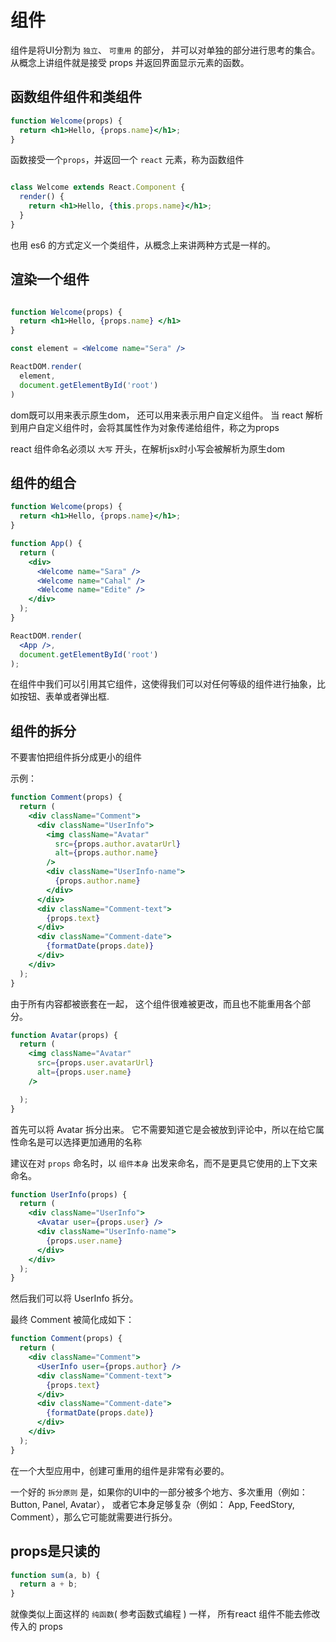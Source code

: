# 组件
组件是将UI分割为 `独立`、 `可重用` 的部分， 并可以对单独的部分进行思考的集合。
从概念上讲组件就是接受 props 并返回界面显示元素的函数。

## 函数组件组件和类组件

``` jsx
function Welcome(props) {
  return <h1>Hello, {props.name}</h1>;
}

```
函数接受一个` props `，并返回一个 `react` 元素，称为函数组件


``` jsx

class Welcome extends React.Component {
  render() {
    return <h1>Hello, {this.props.name}</h1>;
  }
}

```
也用 es6 的方式定义一个类组件，从概念上来讲两种方式是一样的。

## 渲染一个组件

``` jsx

function Welcome(props) {
  return <h1>Hello, {props.name} </h1>
}

const element = <Welcome name="Sera" />

ReactDOM.render(
  element,
  document.getElementById('root')
)

```
dom既可以用来表示原生dom， 还可以用来表示用户自定义组件。
当 react 解析到用户自定义组件时，会将其属性作为对象传递给组件，称之为props

react 组件命名必须以 `大写` 开头，在解析jsx时小写会被解析为原生dom

## 组件的组合

``` jsx
function Welcome(props) {
  return <h1>Hello, {props.name}</h1>;
}

function App() {
  return (
    <div>
      <Welcome name="Sara" />
      <Welcome name="Cahal" />
      <Welcome name="Edite" />
    </div>
  );
}

ReactDOM.render(
  <App />,
  document.getElementById('root')
);

```
在组件中我们可以引用其它组件，这使得我们可以对任何等级的组件进行抽象，比如按钮、表单或者弹出框.

## 组件的拆分

不要害怕把组件拆分成更小的组件

示例：
``` jsx
function Comment(props) {
  return (
    <div className="Comment">
      <div className="UserInfo">
        <img className="Avatar"
          src={props.author.avatarUrl}
          alt={props.author.name}
        />
        <div className="UserInfo-name">
          {props.author.name}
        </div>
      </div>
      <div className="Comment-text">
        {props.text}
      </div>
      <div className="Comment-date">
        {formatDate(props.date)}
      </div>
    </div>
  );
}

```
由于所有内容都被嵌套在一起， 这个组件很难被更改，而且也不能重用各个部分。


``` jsx
function Avatar(props) {
  return (
    <img className="Avatar"
      src={props.user.avatarUrl}
      alt={props.user.name}
    />

  );
}
```
首先可以将 Avatar 拆分出来。
它不需要知道它是会被放到评论中，所以在给它属性命名是可以选择更加通用的名称

建议在对 `props` 命名时，以 `组件本身` 出发来命名，而不是更具它使用的上下文来命名。


``` jsx
function UserInfo(props) {
  return (
    <div className="UserInfo">
      <Avatar user={props.user} />
      <div className="UserInfo-name">
        {props.user.name}
      </div>
    </div>
  );
}
```
然后我们可以将 UserInfo 拆分。

最终 Comment 被简化成如下：
``` jsx
function Comment(props) {
  return (
    <div className="Comment">
      <UserInfo user={props.author} />
      <div className="Comment-text">
        {props.text}
      </div>
      <div className="Comment-date">
        {formatDate(props.date)}
      </div>
    </div>
  );
}

```

在一个大型应用中，创建可重用的组件是非常有必要的。

一个好的 `拆分原则` 是，如果你的UI中的一部分被多个地方、多次重用（例如： Button, Panel, Avatar），
或者它本身足够复杂（例如： App, FeedStory, Comment），那么它可能就需要进行拆分。


## props是只读的

``` js
function sum(a, b) {
  return a + b;
}

```

就像类似上面这样的 `纯函数`( 参考函数式编程 ) 一样， 所有react 组件不能去修改传入的 props
